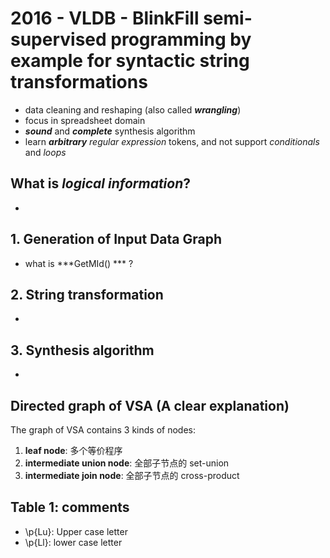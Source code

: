 # 2016 - VLDB - BlinkFill semi-supervised programming by example for syntactic string transformations

- data cleaning and reshaping (also called ***wrangling***)
- focus in spreadsheet domain
- ***sound*** and ***complete*** synthesis algorithm
- learn ***arbitrary*** *regular expression* tokens, and not support *conditionals* and *loops*

## What is *logical information*?

- 

## 1. Generation of Input Data Graph

- what is ***GetMId() *** ?

## 2. String transformation

- 

## 3. Synthesis algorithm

- 

## Directed graph of VSA (A clear explanation)

The graph of VSA contains 3 kinds of nodes:

1. **leaf node**: 多个等价程序
2. **intermediate union node**: 全部子节点的 set-union
3. **intermediate join node**: 全部子节点的 cross-product

## Table 1: comments

- \p{Lu}: Upper case letter
- \p{Ll}: lower case letter